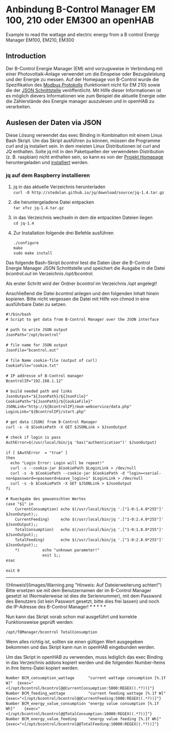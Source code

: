 # Anbindung B-Control Manager EM 100, 210 oder EM300 an openHAB 
Example to read the wattage and electric energy from a B control Energy Manager EM100, EM210, EM300  

## Introduction
Der B-Control Energie Manager (EM) wird vorzugsweise in Verbindung mit einer Photovoltaik-Anlage verwendet um die Einspeise oder Bezugsleistung und der Energie zu messen. Auf der Homepage von B-Control wurde die Spezifikation des
[Modbus Protokolls](http://www.b-control.com/fileadmin/Webdata/b-control/Uploads/Energiemanagement_PDF/B-control_Energy_Manager_Modbus_Master.0100.pdf) (funktioniert nicht für EM 210) sowie die der
[JSON Schnittstelle](http://www.b-control.com/fileadmin/Webdata/b-control/Uploads/Energiemanagement_PDF/B-control_Energy_Manager_-_JSON-API_0100.pdf)
veröffentlicht. Mit Hilfe dieser Informationen ist es möglich dievers Informationen wie zum Beispiel die aktuelle Energie oder die Zählerstände des Energie manager auszulesen und in openHAB zu verarbeiten.

## Auslesen der Daten via JSON
Diese Lösung verwendet das exec Binding in Kombination mit einem Linux Bash Skript.
Um das Skript ausführen zu können, müssen die Programme curl and jq instaliert sein.
In dem meisten Linux Distributionen ist curl and JQ enthalten. Solte jq mit in den Paketquellen der verwendeten Distribution (z. B. raspbian) nicht enthalten sein, so kann es von der [Projekt Homepage](http://stedolan.github.io/jq/) heruntergeladen und [installiert](https://josef-friedrich.de/install-jq-on-raspberry-pi/) werden.  

### jq auf dem Raspberry installieren

1.  jq in das aktuelle Verzeichnis herunterladen  
    `curl -O http://stedolan.github.io/jq/download/source/jq-1.4.tar.gz`

2.  die heruntergeladene Datei entpacken  
    `tar xfvz jq-1.4.tar.gz`

3.  in das Verzeichnis wechseln in dem die entpackten Dateien liegen  
    `cd jq-1.4`

4.  Zur Installation folgende drei Befehle ausführen  
    ```
    ./configure
    make
    sudo make install
    ```

Das folgende Bash-Skript *bcontrol* liest die Daten über die B-Control Energie Manager JSON Schnittstelle und speichert die Ausgabe in die Datei *bcontrol.out* im Verzeichnis */opt/bcontrol*.  

Als erster Schritt wird der Ordner *bcontrol* im Verzeichnis */opt* angelegt!  

Anschließend die Datei *bcontrol* anlegen und den folgenden Inhalt hinein kopieren. Bitte nicht vergessen die Datei mit Hilfe von chmod in eine  ausführbare Datei zu setzen.

```
#!/bin/bash
# Script to get data from B-Control Manager over the JSON interface

# path to write JSON output
JsonPath="/opt/bcontrol"

# file name for JSON output
JsonFile="bcontrol.out"

# file Name cookie-file (output of curl)
CookieFile="cookie.txt"

# IP addresse of B-Control manager
BcontrolIP="192.168.1.12"

# build needed path and links
JsonOutput="${JsonPath}/${JsonFile}"
CookiePath="${JsonPath}/${CookieFile}"
JSONLink="http://${BcontrolIP}/mum-webservice/data.php"
LoginLink="${BcontrolIP}/start.php"

# get data (JSON) from B-Control Manager
curl -s -b $CookiePath -X GET $JSONLink > $JsonOutput

# check if login is pass
AuthError=$(/usr/local/bin/jq 'has("authentication")' $JsonOutput)

if [ $AuthError  = "true" ]
then
  echo "Login Error: Login will be repeat!"
  curl -s --cookie-jar $CookiePath $LoginLink > /dev/null
  curl -s -b $CookiePath --cookie-jar $CookiePath -d "login=<serial-no>&password=<password>&save_login=1" $LoginLink > /dev/null
  curl -s -b $CookiePath -X GET $JSONLink > $JsonOutput
fi

# Rueckgabe des gewuenschten Wertes
case "$1" in
	CurrentConsumption)	echo $(/usr/local/bin/jq '.["1-0:1.4.0*255"]' $JsonOutput);;
	CurrentFeeding)		echo $(/usr/local/bin/jq '.["1-0:2.4.0*255"]' $JsonOutput);;
	TotalConsumption)	echo $(/usr/local/bin/jq '.["1-0:1.8.0*255"]' $JsonOutput);;
	TotalFeeding)		echo $(/usr/local/bin/jq '.["1-0:2.8.0*255"]' $JsonOutput);;
	*)			echo "unknown parameter!"
				exit 1;;
esac

exit 0
```  

* * * * *
<tr>
<td> ![Hinweis!](images/Warning.png "Hinweis: Auf Dateierweiterung achten!") </td>
<td> Bitte ersetzen sie <serial-no> mit dem Benutzernamen der im B-Control Manager gesetzt ist (Normalerweise ist dies die Seriennummer), <password> mit dem Password des Benutzers (ist kein Passwort gesetzt, bitte dies frei lassen) und noch die IP-Adresse des B-Control Manager!</td>
</tr>
</table>
* * * * *

Nun kann das Skript vorab schon mal ausgeführt und korrekte Funktionsweise geprüft werden:  
```
/opt/TQManager/bcontrol TotalConsumption
```  

Wenn alles richtig ist, sollten sie einen gültigen Wert ausgegeben bekommen und das Skript kann nun in openHAB eingebunden werden.  

Um das Skript in openHAB zu verwenden, muss lediglich das exec Binding in das Verzeichnis addons kopiert werden und die folgenden Number-Items in ihre Items-Datei kopiert werden.  

```
Number BCM_consumption_wattage		"current wattage consumption [%.1f W]"	{exec="<[/opt/bcontrol/bcontrol@@CurrentConsumption:5000:REGEX((.*?))]"}
Number BCM_feeding_wattage		    "current feeding wattage [%.1f W]"	    {exec="<[/opt/bcontrol/bcontrol@@CurrentFeeding:5000:REGEX((.*?))]"}
Number BCM_energy_value_consumption	"energy value consumption [%.1f Wh]"	{exec="<[/opt/bcontrol/bcontrol@@TotalConsumption:10000:REGEX((.*?))]"}
Number BCM_energy_value_feeding		"energy value feeding [%.1f Wh]"	    {exec="<[/opt/bcontrol/bcontrol@@TotalFeeding:10000:REGEX((.*?))]"}
```

